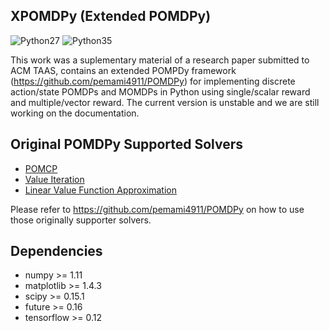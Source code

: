 ## XPOMDPy (Extended POMDPy)
![Python27](https://img.shields.io/badge/python-2.7-blue.svg)  ![Python35](https://img.shields.io/badge/python-3.5-blue.svg)

This work was a suplementary material of a research paper submitted to ACM TAAS, contains an extended POMPDy framework (https://github.com/pemami4911/POMDPy) for implementing discrete action/state POMDPs and MOMDPs in Python using single/scalar reward and multiple/vector reward. 
The current version is unstable and we are still working on the documentation.

## Original POMDPy Supported Solvers ##

* [POMCP](https://github.com/pemami4911/POMDPy/blob/master/pomdpy/solvers/pomcp.py)
* [Value Iteration](https://github.com/pemami4911/POMDPy/blob/master/pomdpy/solvers/value_iteration.py)
* [Linear Value Function Approximation](https://github.com/pemami4911/POMDPy/blob/master/pomdpy/solvers/linear_alpha_net.py)

Please refer to https://github.com/pemami4911/POMDPy on how to use those originally supporter solvers.

## Dependencies ##

* numpy >= 1.11
* matplotlib >= 1.4.3
* scipy >= 0.15.1
* future >= 0.16
* tensorflow >= 0.12


